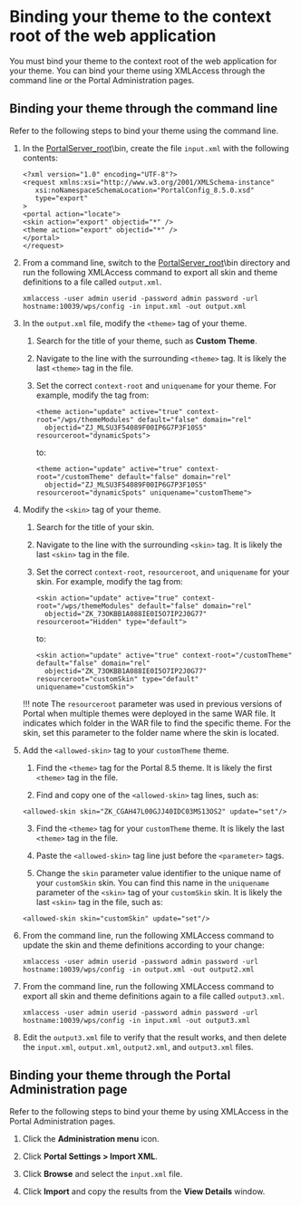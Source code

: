 # Binding your theme to the context root of the web application

You must bind your theme to the context root of the web application for your theme. You can bind your theme using XMLAccess through the command line or the Portal Administration pages.

## Binding your theme through the command line

Refer to the following steps to bind your theme using the command line.

1. In the [PortalServer\_root](../../../../../../guide_me/wpsdirstr.md)\\bin, create the file `input.xml` with the following contents:

    ```
    <?xml version="1.0" encoding="UTF-8"?>
    <request xmlns:xsi="http://www.w3.org/2001/XMLSchema-instance"  
       xsi:noNamespaceSchemaLocation="PortalConfig_8.5.0.xsd" 
       type="export"  
    >
    <portal action="locate">
    <skin action="export" objectid="*" />
    <theme action="export" objectid="*" />
    </portal>
    </request>
    ```

2. From a command line, switch to the [PortalServer\_root](../../../../../../guide_me/wpsdirstr.md)\\bin directory and run the following XMLAccess command to export all skin and theme definitions to a file called `output.xml`.

    ```
    xmlaccess -user admin userid -password admin password -url hostname:10039/wps/config -in input.xml -out output.xml
    ```

3. In the `output.xml` file, modify the `<theme>` tag of your theme.

    1. Search for the title of your theme, such as **Custom Theme**.
    
    2. Navigate to the line with the surrounding `<theme>` tag. It is likely the last `<theme>` tag in the file.
    
    3. Set the correct `context-root` and `uniquename` for your theme. For example, modify the tag from:

        ```
        <theme action="update" active="true" context-root="/wps/themeModules" default="false" domain="rel" 
          objectid="ZJ_MLSU3F54089F00IP6G7P3F10S5" resourceroot="dynamicSpots">
        ```

        to:

        ```
        <theme action="update" active="true" context-root="/customTheme" default="false" domain="rel" 
          objectid="ZJ_MLSU3F54089F00IP6G7P3F10S5" resourceroot="dynamicSpots" uniquename="customTheme">
        ```

4. Modify the `<skin>` tag of your theme.

    1. Search for the title of your skin.
    
    2. Navigate to the line with the surrounding `<skin>` tag. It is likely the last `<skin>` tag in the file.
    
    3. Set the correct `context-root`, `resourceroot`, and `uniquename` for your skin. For example, modify the tag from:

        ```
        <skin action="update" active="true" context-root="/wps/themeModules" default="false" domain="rel" 
          objectid="ZK_73OKBB1A088IE0I5O7IP2J0G77" resourceroot="Hidden" type="default">
        ```

        to:

        ```
        <skin action="update" active="true" context-root="/customTheme" default="false" domain="rel" 
          objectid="ZK_73OKBB1A088IE0I5O7IP2J0G77" resourceroot="customSkin" type="default" uniquename="customSkin">
        ```

    !!! note
        The `resourceroot` parameter was used in previous versions of Portal when multiple themes were deployed in the same WAR file. It indicates which folder in the WAR file to find the specific theme. For the skin, set this parameter to the folder name where the skin is located.

5.  Add the `<allowed-skin>` tag  to your `customTheme` theme.

    1. Find the `<theme>` tag for the Portal 8.5 theme. It is likely the first `<theme>` tag in the file. 
    
    2. Find and copy one of the `<allowed-skin>` tag lines, such as:

      ```
      <allowed-skin skin="ZK_CGAH47L00GJJ40IDC03MS13OS2" update="set"/>
      ```

    3. Find the `<theme>` tag for your `customTheme` theme. It is likely the last `<theme>` tag in the file. 
    
    4. Paste the `<allowed-skin>` tag line just before the `<parameter>` tags.
    
    5. Change the `skin` parameter value identifier to the unique name of your `customSkin` skin. You can find this name in the `uniquename` parameter of the `<skin>` tag of your `customSkin` skin. It is likely the last `<skin>` tag in the file, such as:

      ```
      <allowed-skin skin="customSkin" update="set"/>
      ```

6.  From the command line, run the following XMLAccess command to update the skin and theme definitions according to your change:

    ```
    xmlaccess -user admin userid -password admin password -url hostname:10039/wps/config -in output.xml -out output2.xml
    ```

7.  From the command line, run the following XMLAccess command to export all skin and theme definitions again to a file called `output3.xml`.

    ```
    xmlaccess -user admin userid -password admin password -url hostname:10039/wps/config -in input.xml -out output3.xml
    ```

8.  Edit the `output3.xml` file to verify that the result works, and then delete the `input.xml`, `output.xml`, `output2.xml`, and `output3.xml` files.

## Binding your theme through the Portal Administration page

Refer to the following steps to bind your theme by using XMLAccess in the Portal Administration pages.

1. Click the **Administration menu** icon.

2. Click **Portal Settings > Import XML**.

3. Click **Browse** and select the `input.xml` file.

4. Click **Import** and copy the results from the **View Details** window.
